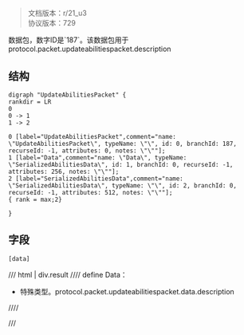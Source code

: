 # <!-- md:samp UpdateAbilitiesPacket -->

> 文档版本：r/21_u3<br/>协议版本：729

<!-- md:samp UpdateAbilitiesPacket -->数据包，数字ID是`187`。该数据包用于protocol.packet.updateabilitiespacket.description

## 结构

```viz
digraph "UpdateAbilitiesPacket" {
rankdir = LR
0
0 -> 1
1 -> 2

0 [label="UpdateAbilitiesPacket",comment="name: \"UpdateAbilitiesPacket\", typeName: \"\", id: 0, branchId: 187, recurseId: -1, attributes: 0, notes: \"\""];
1 [label="Data",comment="name: \"Data\", typeName: \"SerializedAbilitiesData\", id: 1, branchId: 0, recurseId: -1, attributes: 256, notes: \"\""];
2 [label="SerializedAbilitiesData",comment="name: \"SerializedAbilitiesData\", typeName: \"\", id: 2, branchId: 0, recurseId: -1, attributes: 512, notes: \"\""];
{ rank = max;2}

}

```

## 字段

```title='UpdateAbilitiesPacket'
[data]
```

/// html | div.result
//// define
Data：[<!-- md:samp SerializedAbilitiesData -->](../types/serializedabilitiesdata.md)

- 特殊类型。protocol.packet.updateabilitiespacket.data.description


////

///

